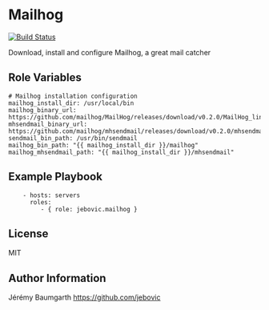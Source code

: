 Mailhog
=======

[![Build Status](https://travis-ci.org/jebovic/ansible-mailhog.svg?branch=master)](https://travis-ci.org/jebovic/ansible-mailhog)

Download, install and configure Mailhog, a great mail catcher

Role Variables
--------------

```
# Mailhog installation configuration
mailhog_install_dir: /usr/local/bin
mailhog_binary_url: https://github.com/mailhog/MailHog/releases/download/v0.2.0/MailHog_linux_amd64
mhsendmail_binary_url: https://github.com/mailhog/mhsendmail/releases/download/v0.2.0/mhsendmail_linux_amd64
sendmail_bin_path: /usr/bin/sendmail
mailhog_bin_path: "{{ mailhog_install_dir }}/mailhog"
mailhog_mhsendmail_path: "{{ mailhog_install_dir }}/mhsendmail"
```

Example Playbook
----------------

```
    - hosts: servers
      roles:
         - { role: jebovic.mailhog }
```

License
-------

MIT

Author Information
------------------

Jérémy Baumgarth https://github.com/jebovic
